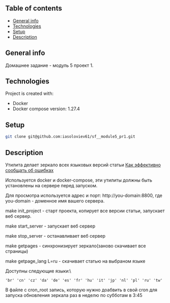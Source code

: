 ## Table of contents
* [General info](#general-info)
* [Technologies](#technologies)
* [Setup](#setup)
* [Description](#description)

## General info
Домашнее задание - модуль 5 проект 1.

## Technologies
Project is created with:
* Docker
* Docker compose version: 1.27.4

## Setup

```bash
git clone git@github.com:iasoloviev61/sf__module5_pr1.git
```

## Description

Утилита делает зеркало всех языковых версий статьи  [Как эффективно сообщать об ошибках](https://www.chiark.greenend.org.uk/~sgtatham/bugs.html)

Используется docker и docker-compose, эти утилиты должны быть установлены на сервере перед запуском.

Для просмотра используется адрес и порт: http://you-domain:8800, где you-domain - доменное имя вашего сервера.

make init_project - старт проекта, копирует все версии статьи, запускает веб сервер.

make start_server - запускает веб сервер

make stop_server - останавливает веб сервер

make getpages - синхронизирует зеркало(заново скачивает все страницы)

make getpage_lang L=ru - скачивает статью на выбраном языке

Доступны следующие языки:\\
```
'br' 'cn' 'cz' 'da' 'de' 'es' 'fr' 'hu' 'it' 'jp' 'nl' 'pl' 'ru' 'tw'
```

В файле c cron_root запись, которую нужно доабвить в свой cron для запуска обновления зеркала раз в неделю по субботам в 3:45
